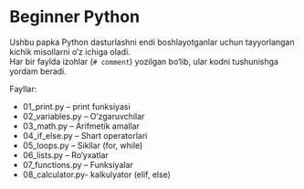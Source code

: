 # Beginner Python

Ushbu papka Python dasturlashni endi boshlayotganlar uchun tayyorlangan kichik misollarni o‘z ichiga oladi.  
Har bir faylda izohlar (`# comment`) yozilgan bo‘lib, ular kodni tushunishga yordam beradi.  

Fayllar:
- 01_print.py – print funksiyasi
- 02_variables.py – O‘zgaruvchilar
- 03_math.py – Arifmetik amallar
- 04_if_else.py – Shart operatorlari
- 05_loops.py – Sikllar (for, while)
- 06_lists.py – Ro‘yxatlar
- 07_functions.py – Funksiyalar
- 08_calculator.py- kalkulyator (elif, else)
  
